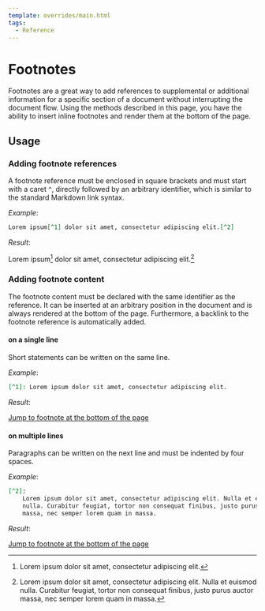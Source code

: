 ```yaml
---
template: overrides/main.html
tags:
  - Reference
---
```


# Footnotes

Footnotes are a great way to add references to supplemental or additional information for a specific section of a document without interrupting the document flow. Using the methods described in this page, you have the ability to insert inline footnotes and render them at the bottom of the page.

## Usage

### Adding footnote references

A footnote reference must be enclosed in square brackets and must start with a
caret `^`, directly followed by an arbitrary identifier, which is similar to
the standard Markdown link syntax.

_Example_:

``` markdown
Lorem ipsum[^1] dolor sit amet, consectetur adipiscing elit.[^2]
```

_Result_:

Lorem ipsum[^1] dolor sit amet, consectetur adipiscing elit.[^2]

### Adding footnote content

The footnote content must be declared with the same identifier as the reference.
It can be inserted at an arbitrary position in the document and is always
rendered at the bottom of the page. Furthermore, a backlink to the footnote
reference is automatically added.

#### on a single line

Short statements can be written on the same line.

_Example_:

``` markdown
[^1]: Lorem ipsum dolor sit amet, consectetur adipiscing elit.
```

_Result_:

[Jump to footnote at the bottom of the page](#fn:1)

  [^1]: Lorem ipsum dolor sit amet, consectetur adipiscing elit.

#### on multiple lines

Paragraphs can be written on the next line and must be indented by four spaces.

_Example_:

``` markdown
[^2]:
    Lorem ipsum dolor sit amet, consectetur adipiscing elit. Nulla et euismod
    nulla. Curabitur feugiat, tortor non consequat finibus, justo purus auctor
    massa, nec semper lorem quam in massa.
```

_Result_:

  [^2]:
      Lorem ipsum dolor sit amet, consectetur adipiscing elit. Nulla et euismod
      nulla. Curabitur feugiat, tortor non consequat finibus, justo purus
      auctor massa, nec semper lorem quam in massa.

[Jump to footnote at the bottom of the page](#fn:2)
